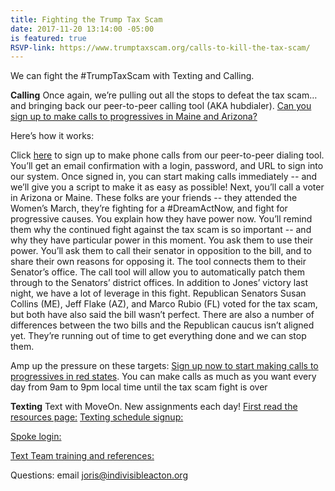 ```yaml
---
title: Fighting the Trump Tax Scam
date: 2017-11-20 13:14:00 -05:00
is featured: true
RSVP-link: https://www.trumptaxscam.org/calls-to-kill-the-tax-scam/
---
```


We can fight the #TrumpTaxScam with Texting and Calling.

**Calling**
Once again, we’re pulling out all the stops to defeat the tax scam… and bringing back our peer-to-peer calling tool (AKA hubdialer). [Can you sign up to make calls to progressives in Maine and Arizona? ](https://www.trumptaxscam.org/calls-to-kill-the-tax-scam/)

Here’s how it works:

Click [here](https://www.trumptaxscam.org/calls-to-kill-the-tax-scam/) to sign up to make phone calls from our peer-to-peer dialing tool. You’ll get an email confirmation with a login, password, and URL to sign into our system. Once signed in, you can start making calls immediately -- and we’ll give you a script to make it as easy as possible!
Next, you’ll call a voter in Arizona or Maine. These folks are your friends -- they attended the Women’s March, they’re fighting for a #DreamActNow, and fight for progressive causes.
You explain how they have power now. You’ll remind them why the continued fight against the tax scam is so important -- and why they have particular power in this moment.
You ask them to use their power. You’ll ask them to call their senator in opposition to the bill, and to share their own reasons for opposing it.
The tool connects them to their Senator’s office. The call tool will allow you to automatically patch them through to the Senators’ district offices.
In addition to Jones’ victory last night, we have a lot of leverage in this fight. Republican Senators Susan Collins (ME), Jeff Flake (AZ), and Marco Rubio (FL) voted for the tax scam, but both have also said the bill wasn’t perfect. There are also a number of differences between the two bills and the Republican caucus isn’t aligned yet. They’re running out of time to get everything done and we can stop them.

Amp up the pressure on these targets: [Sign up now to start making calls to progressives in red states](https://www.trumptaxscam.org/calls-to-kill-the-tax-scam/). You can make calls as much as you want every day from 9am to 9pm local time until the tax scam fight is over

**Texting**
Text with MoveOn. New assignments each day!
[First read the resources page:](https://docs.google.com/document/d/1HvJGYn7v-8u064zN5ex_XvqW3ubG-CkoAbzhmN0Qmbs/edit?usp=sharing
)
[Texting schedule signup:](https://act.moveon.org/survey/mo-text-team-schedule/)

[Spoke login:](http://mvn.to/SpokeLogin) 

[Text Team training and references:](https://front.moveon.org/join-moveon-text-team/)

Questions: email joris@indivisibleacton.org
